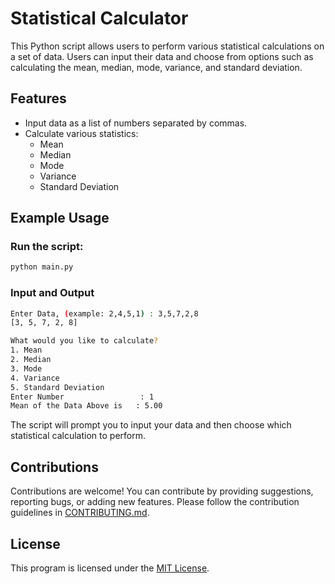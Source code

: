 # Statistical Calculator

This Python script allows users to perform various statistical calculations on a set of data. Users can input their data and choose from options such as calculating the mean, median, mode, variance, and standard deviation.

## Features

- Input data as a list of numbers separated by commas.
- Calculate various statistics:
  - Mean
  - Median
  - Mode
  - Variance
  - Standard Deviation

## Example Usage

### Run the script:

```bash
python main.py
```

### Input and Output

```bash
Enter Data, (example: 2,4,5,1) : 3,5,7,2,8
[3, 5, 7, 2, 8]

What would you like to calculate?
1. Mean
2. Median
3. Mode
4. Variance
5. Standard Deviation
Enter Number                 : 1
Mean of the Data Above is   : 5.00
```

The script will prompt you to input your data and then choose which statistical calculation to perform.

## Contributions
Contributions are welcome! You can contribute by providing suggestions, reporting bugs, or adding new features. Please follow the contribution guidelines in [CONTRIBUTING.md](CONTRIBUTING.md).

## License
This program is licensed under the [MIT License](LICENSE).